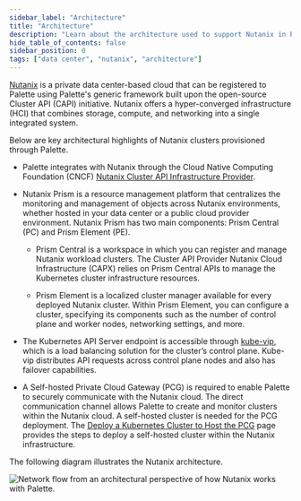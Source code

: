 ```yaml
---
sidebar_label: "Architecture"
title: "Architecture"
description: "Learn about the architecture used to support Nutanix in Palette."
hide_table_of_contents: false
sidebar_position: 0
tags: ["data center", "nutanix", "architecture"]
---
```


[Nutanix](https://www.nutanix.com) is a private data center-based cloud that can be registered to Palette using
Palette's generic framework built upon the open-source Cluster API (CAPI) initiative. Nutanix offers a hyper-converged
infrastructure (HCI) that combines storage, compute, and networking into a single integrated system.

Below are key architectural highlights of Nutanix clusters provisioned through Palette.

- Palette integrates with Nutanix through the Cloud Native Computing Foundation (CNCF)
  [Nutanix Cluster API Infrastructure Provider](https://github.com/nutanix-cloud-native/cluster-api-provider-nutanix).

- Nutanix Prism is a resource management platform that centralizes the monitoring and management of objects across
  Nutanix environments, whether hosted in your data center or a public cloud provider environment. Nutanix Prism has two
  main components: Prism Central (PC) and Prism Element (PE).

  - Prism Central is a workspace in which you can register and manage Nutanix workload clusters. The Cluster API
    Provider Nutanix Cloud Infrastructure (CAPX) relies on Prism Central APIs to manage the Kubernetes cluster
    infrastructure resources.

  - Prism Element is a localized cluster manager available for every deployed Nutanix cluster. Within Prism Element, you
    can configure a cluster, specifying its components such as the number of control plane and worker nodes, networking
    settings, and more.

- The Kubernetes API Server endpoint is accessible through [kube-vip](https://kube-vip.io/), which is a load balancing
  solution for the cluster’s control plane. Kube-vip distributes API requests across control plane nodes and also has
  failover capabilities.

- A Self-hosted Private Cloud Gateway (PCG) is required to enable Palette to securely communicate with the Nutanix
  cloud. The direct communication channel allows Palette to create and monitor clusters within the Nutanix cloud. A
  self-hosted cluster is needed for the PCG deployment. The
  [Deploy a Kubernetes Cluster to Host the PCG](./install-pcg/deploy-kubernetes-cluster-pcg.md) page provides the steps
  to deploy a self-hosted cluster within the Nutanix infrastructure.

The following diagram illustrates the Nutanix architecture.

![Network flow from an architectural perspective of how Nutanix works with Palette.](/clusters_data-center_nutanix_architecture.webp)
